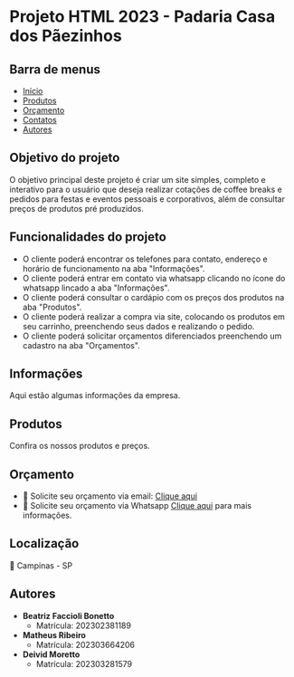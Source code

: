 # Projeto HTML 2023 - Padaria Casa dos Pãezinhos

## Barra de menus
- [Início](#home)
- [Produtos](#produtos)
- [Orçamento](#orcamento)
- [Contatos](#contatos)
- [Autores](#autores)

## Objetivo do projeto
O objetivo principal deste projeto é criar um site simples, completo e interativo para o usuário que deseja realizar cotações de coffee breaks e pedidos para festas e eventos pessoais e corporativos, além de consultar preços de produtos pré produzidos.

## Funcionalidades do projeto
- O cliente poderá encontrar os telefones para contato, endereço e horário de funcionamento na aba "Informações".
- O cliente poderá entrar em contato via whatsapp clicando no ícone do whatsapp lincado a aba "Informações".
- O cliente poderá consultar o cardápio com os preços dos produtos na aba "Produtos".
- O cliente poderá realizar a compra via site, colocando os produtos em seu carrinho, preenchendo seus dados e realizando o pedido.
- O cliente poderá solicitar orçamentos diferenciados preenchendo um cadastro na aba "Orçamentos".

## Informações
Aqui estão algumas informações da empresa.

## Produtos
Confira os nossos produtos e preços.

## Orçamento
- 📧 Solicite seu orçamento via email: [Clique aqui](mailto:digiteoucrieumemail@gmail.com)
- 📱 Solicite seu orçamento via Whatsapp [Clique aqui](https://wa.me/55191234567890) para mais informações.

## Localização
📍 Campinas - SP

## Autores
- **Beatriz Faccioli Bonetto**
    - Matrícula: 202302381189
- **Matheus Ribeiro**
    - Matrícula: 202303664206
- **Deivid Moretto**
    - Matrícula: 202303281579
